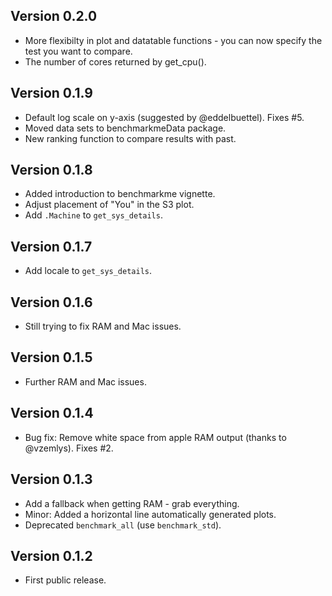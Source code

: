 ## Version 0.2.0
  * More flexibilty in plot and datatable functions - you can now specify the test you want to compare.
  * The number of cores returned by get_cpu().

## Version 0.1.9
  * Default log scale on y-axis (suggested by @eddelbuettel). Fixes #5.
  * Moved data sets to benchmarkmeData package.
  * New ranking function to compare results with past.

## Version 0.1.8
  * Added introduction to benchmarkme vignette.
  * Adjust placement of "You" in the S3 plot.
  * Add `.Machine` to `get_sys_details`.

## Version 0.1.7
  * Add locale to `get_sys_details`.

## Version 0.1.6
  * Still trying to fix RAM and Mac issues.

## Version 0.1.5
  * Further RAM and Mac issues.

## Version 0.1.4
  * Bug fix: Remove white space from apple RAM output (thanks to @vzemlys). Fixes #2. 
  
## Version 0.1.3
  * Add a fallback when getting RAM - grab everything.
  * Minor: Added a horizontal line automatically generated plots.
  * Deprecated `benchmark_all` (use `benchmark_std`).

## Version 0.1.2
  * First public release.